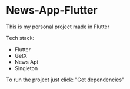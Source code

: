 # News-App-Flutter

This is my personal project made in Flutter

Tech stack:
- Flutter
- GetX
- News Api
- Singleton

To run the project just click: "Get dependencies"
